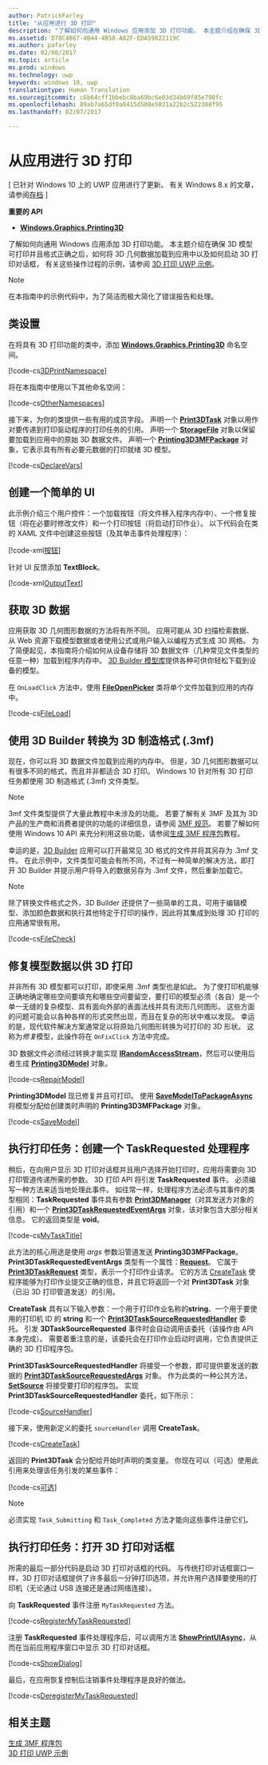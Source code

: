 ```yaml
---
author: PatrickFarley
title: "从应用进行 3D 打印"
description: "了解如何向通用 Windows 应用添加 3D 打印功能。 本主题介绍在确保 3D 模型可打印并且格式正确之后，如何启动 3D 打印对话框。"
ms.assetid: D78C4867-4B44-4B58-A82F-EDA59822119C
ms.author: pafarley
ms.date: 02/08/2017
ms.topic: article
ms.prod: windows
ms.technology: uwp
keywords: windows 10, uwp
translationtype: Human Translation
ms.sourcegitcommit: c6b64cff1bbebc8ba69bc6e03d34b69f85e798fc
ms.openlocfilehash: 89ab7a65df0a8415d508e5831a22b2c522308f95
ms.lasthandoff: 02/07/2017

---
```


# <a name="3d-printing-from-your-app"></a>从应用进行 3D 打印


\[ 已针对 Windows 10 上的 UWP 应用进行了更新。 有关 Windows 8.x 的文章，请参阅[存档](http://go.microsoft.com/fwlink/p/?linkid=619132) \]


**重要的 API**

-   [**Windows.Graphics.Printing3D**](https://msdn.microsoft.com/library/windows/apps/dn998169)

了解如何向通用 Windows 应用添加 3D 打印功能。 本主题介绍在确保 3D 模型可打印并且格式正确之后，如何将 3D 几何数据加载到应用中以及如何启动 3D 打印对话框， 有关这些操作过程的示例，请参阅 [3D 打印 UWP 示例](https://github.com/Microsoft/Windows-universal-samples/tree/master/Samples/3DPrinting)。

> [!NOTE]
> 在本指南中的示例代码中，为了简洁而极大简化了错误报告和处理。

## <a name="class-setup"></a>类设置


在将具有 3D 打印功能的类中，添加 [**Windows.Graphics.Printing3D**](https://msdn.microsoft.com/library/windows/apps/dn998169) 命名空间。

[!code-cs[3DPrintNamespace](./code/3dprinthowto/cs/MainPage.xaml.cs#Snippet3DPrintNamespace)]

将在本指南中使用以下其他命名空间：

[!code-cs[OtherNamespaces](./code/3dprinthowto/cs/MainPage.xaml.cs#SnippetOtherNamespaces)]

接下来，为你的类提供一些有用的成员字段。 声明一个 [**Print3DTask**](https://msdn.microsoft.com/library/windows/apps/dn998044) 对象以用作对要传递到打印驱动程序的打印任务的引用。 声明一个 [**StorageFile**](https://msdn.microsoft.com/library/windows/apps/br227171) 对象以保留要加载到应用中的原始 3D 数据文件。 声明一个 [**Printing3D3MFPackage**](https://msdn.microsoft.com/library/windows/apps/dn998063) 对象，它表示具有所有必要元数据的打印就绪 3D 模型。

[!code-cs[DeclareVars](./code/3dprinthowto/cs/MainPage.xaml.cs#SnippetDeclareVars)]

## <a name="create-a-simple-ui"></a>创建一个简单的 UI

此示例介绍三个用户控件：一个加载按钮（将文件移入程序内存中）、一个修复按钮（将在必要时修改文件）和一个打印按钮（将启动打印作业）。 以下代码会在类的 XAML 文件中创建这些按钮（及其单击事件处理程序）：

[!code-xml[按钮](./code/3dprinthowto/cs/MainPage.xaml#SnippetButtons)]

针对 UI 反馈添加 **TextBlock**。

[!code-xml[OutputText](./code/3dprinthowto/cs/MainPage.xaml#SnippetOutputText)]



## <a name="get-the-3d-data"></a>获取 3D 数据


应用获取 3D 几何图形数据的方法将有所不同。 应用可能从 3D 扫描检索数据、从 Web 资源下载模型数据或者使用公式或用户输入以编程方式生成 3D 网格。 为了简便起见，本指南将介绍如何从设备存储将 3D 数据文件（几种常见文件类型的任意一种）加载到程序内存中。 [3D Builder 模型库](https://developer.microsoft.com/windows/hardware/3d-builder-model-library)提供各种可供你轻松下载到设备的模型。

在 `OnLoadClick` 方法中，使用 [**FileOpenPicker**](https://msdn.microsoft.com/library/windows/apps/br207847) 类将单个文件加载到应用的内存中。

[!code-cs[FileLoad](./code/3dprinthowto/cs/MainPage.xaml.cs#SnippetFileLoad)]

## <a name="use-3d-builder-to-convert-to-3d-manufacturing-format-3mf"></a>使用 3D Builder 转换为 3D 制造格式 (.3mf)

现在，你可以将 3D 数据文件加载到应用的内存中。 但是，3D 几何图形数据可以有很多不同的格式，而且并非都适合 3D 打印。 Windows 10 针对所有 3D 打印任务都使用 3D 制造格式 (.3mf) 文件类型。

> [!NOTE]  
> 3mf 文件类型提供了大量此教程中未涉及的功能。 若要了解有关 3MF 及其为 3D 产品的生产商和消费者提供的功能的详细信息，请参阅 [3MF 规范](http://3mf.io/what-is-3mf/3mf-specification/)。 若要了解如何使用 Windows 10 API 来充分利用这些功能，请参阅[生成 3MF 程序包](https://msdn.microsoft.com/windows/uwp/devices-sensors/generate-3mf)教程。

幸运的是，[3D Builder](https://www.microsoft.com/store/apps/3d-builder/9wzdncrfj3t6) 应用可以打开最常见 3D 格式的文件并将其另存为 .3mf 文件。 在此示例中，文件类型可能会有所不同，不过有一种简单的解决方法，即打开 3D Builder 并提示用户将导入的数据另存为 .3mf 文件，然后重新加载它。

> [!NOTE]  
> 除了转换文件格式之外，3D Builder 还提供了一些简单的工具，可用于编辑模型、添加颜色数据和执行其他特定于打印的操作，因此将其集成到处理 3D 打印的应用通常很有用。

[!code-cs[FileCheck](./code/3dprinthowto/cs/MainPage.xaml.cs#SnippetFileCheck)]

## <a name="repair-model-data-for-3d-printing"></a>修复模型数据以供 3D 打印

并非所有 3D 模型都可以打印，即使采用 .3mf 类型也是如此。 为了使打印机能够正确地确定哪些空间要填充和哪些空间要留空，要打印的模型必须（各自）是一个单一无缝的复杂模型、具有面向外部的表面法线并具有流形几何图形。 这些方面的问题可能会以各种各样的形式突然出现，而且在复杂的形状中难以发现。 幸运的是，现代软件解决方案通常足以将原始几何图形转换为可打印的 3D 形状。 这称为*修复*模型，此操作将在 `OnFixClick` 方法中完成。

3D 数据文件必须经过转换才能实现 [**IRandomAccessStream**](https://msdn.microsoft.com/library/windows/apps/br241731)，然后可以使用后者生成 [**Printing3DModel**](https://msdn.microsoft.com/library/windows/apps/mt203679) 对象。

[!code-cs[RepairModel](./code/3dprinthowto/cs/MainPage.xaml.cs#SnippetRepairModel)]

**Printing3DModel** 现已修复并且可打印。 使用 [**SaveModelToPackageAsync**](https://msdn.microsoft.com/library/windows/apps/windows.graphics.printing3d.printing3d3mfpackage.savemodeltopackageasync) 将模型分配给创建类时声明的 **Printing3D3MFPackage** 对象。

[!code-cs[SaveModel](./code/3dprinthowto/cs/MainPage.xaml.cs#SnippetSaveModel)]

## <a name="execute-printing-task-create-a-taskrequested-handler"></a>执行打印任务：创建一个 TaskRequested 处理程序


稍后，在向用户显示 3D 打印对话框并且用户选择开始打印时，应用将需要向 3D 打印管道传递所需的参数。 3D 打印 API 将引发 **TaskRequested** 事件。 必须编写一种方法来适当地处理此事件。 如往常一样，处理程序方法必须与其事件的类型相同：**TaskRequested** 事件具有参数 [**Print3DManager**](https://msdn.microsoft.com/library/windows/apps/dn998029)（对其发送方对象的引用）和一个 [**Print3DTaskRequestedEventArgs**](https://msdn.microsoft.com/library/windows/apps/dn998051) 对象，该对象包含大部分相关信息。 它的返回类型是 **void**。

[!code-cs[MyTaskTitle](./code/3dprinthowto/cs/MainPage.xaml.cs#SnippetMyTaskTitle)]

此方法的核心用途是使用 *args* 参数沿管道发送 **Printing3D3MFPackage**。 **Print3DTaskRequestedEventArgs** 类型有一个属性：[**Request**](https://msdn.microsoft.com/library/windows/apps/windows.graphics.printing3d.print3dtaskrequestedeventargs.request.aspx)。 它属于 [**Print3DTaskRequest**](https://msdn.microsoft.com/library/windows/apps/dn998050) 类型，表示一个打印作业请求。 它的方法 [CreateTask](https://msdn.microsoft.com/library/windows/apps/windows.graphics.printing3d.print3dtaskrequest.createtask.aspx) 使程序能够为打印作业提交正确的信息，并且它将返回一个对 ****Print3DTask**** 对象（已沿 3D 打印管道发送）的引用。

**CreateTask** 具有以下输入参数：一个用于打印作业名称的**string**、一个用于要使用的打印机 ID 的 **string** 和一个 [**Print3DTaskSourceRequestedHandler**](https://msdn.microsoft.com/library/windows/apps/windows.graphics.printing3d.print3dtasksourcerequestedhandler.aspx) 委托。 引发 **3DTaskSourceRequested** 事件时会自动调用该委托（该操作由 API 本身完成）。 需要着重注意的是，该委托会在打印作业启动时调用，它负责提供正确的 3D 打印程序包。

**Print3DTaskSourceRequestedHandler** 将接受一个参数，即可提供要发送的数据的 [**Print3DTaskSourceRequestedArgs**](https://msdn.microsoft.com/library/windows/apps/dn998056) 对象。 作为此类的一种公共方法，[**SetSource**](https://msdn.microsoft.com/library/windows/apps/windows.graphics.printing3d.print3dtasksourcerequestedargs.setsource.aspx) 将接受要打印的程序包。 实现 **Print3DTaskSourceRequestedHandler** 委托，如下所示：

[!code-cs[SourceHandler](./code/3dprinthowto/cs/MainPage.xaml.cs#SnippetSourceHandler)]

接下来，使用新定义的委托 `sourceHandler` 调用 **CreateTask**。

[!code-cs[CreateTask](./code/3dprinthowto/cs/MainPage.xaml.cs#SnippetCreateTask)]

返回的 **Print3DTask** 会分配给开始时声明的类变量。 你现在可以（可选）使用此引用来处理该任务引发的某些事件：

[!code-cs[可选](./code/3dprinthowto/cs/MainPage.xaml.cs#SnippetOptional)]

> [!NOTE]  
> 必须实现 `Task_Submitting` 和 `Task_Completed` 方法才能向这些事件注册它们。

## <a name="execute-printing-task-open-3d-print-dialog"></a>执行打印任务：打开 3D 打印对话框


所需的最后一部分代码是启动 3D 打印对话框的代码。 与传统打印对话框窗口一样，3D 打印对话框提供了许多最后一分钟打印选项，并允许用户选择要使用的打印机（无论通过 USB 连接还是通过网络连接）。

向 **TaskRequested** 事件注册 `MyTaskRequested` 方法。

[!code-cs[RegisterMyTaskRequested](./code/3dprinthowto/cs/MainPage.xaml.cs#SnippetRegisterMyTaskRequested)]

注册 **TaskRequested** 事件处理程序后，可以调用方法 [**ShowPrintUIAsync**](https://msdn.microsoft.com/library/windows/apps/windows.graphics.printing3d.print3dmanager.showprintuiasync.aspx)，从而在当前应用程序窗口中显示 3D 打印对话框。

[!code-cs[ShowDialog](./code/3dprinthowto/cs/MainPage.xaml.cs#SnippetShowDialog)]

最后，在应用恢复控制后注销事件处理程序是良好的做法。  

[!code-cs[DeregisterMyTaskRequested](./code/3dprinthowto/cs/MainPage.xaml.cs#SnippetDeregisterMyTaskRequested)]

## <a name="related-topics"></a>相关主题

[生成 3MF 程序包](https://msdn.microsoft.com/windows/uwp/devices-sensors/generate-3mf)  
[3D 打印 UWP 示例](https://github.com/Microsoft/Windows-universal-samples/tree/master/Samples/3DPrinting)
 

 

